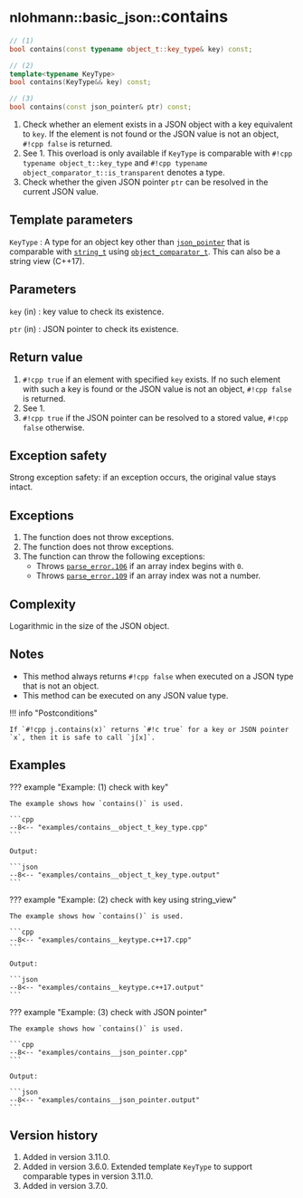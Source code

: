 # <small>nlohmann::basic_json::</small>contains

```cpp
// (1)
bool contains(const typename object_t::key_type& key) const;

// (2)
template<typename KeyType>
bool contains(KeyType&& key) const;

// (3)
bool contains(const json_pointer& ptr) const;
```

1. Check whether an element exists in a JSON object with a key equivalent to `key`. If the element is not found or the 
   JSON value is not an object, `#!cpp false` is returned.
2. See 1. This overload is only available if `KeyType` is comparable with `#!cpp typename object_t::key_type` and
   `#!cpp typename object_comparator_t::is_transparent` denotes a type.
3. Check whether the given JSON pointer `ptr` can be resolved in the current JSON value.

## Template parameters

`KeyType`
:   A type for an object key other than [`json_pointer`](../json_pointer/index.md) that is comparable with
    [`string_t`](string_t.md) using  [`object_comparator_t`](object_comparator_t.md).
    This can also be a string view (C++17).

## Parameters

`key` (in)
:   key value to check its existence.

`ptr` (in)
:   JSON pointer to check its existence.

## Return value

1. `#!cpp true` if an element with specified `key` exists. If no such element with such a key is found or the JSON value
   is not an object, `#!cpp false` is returned.
2. See 1.
3. `#!cpp true` if the JSON pointer can be resolved to a stored value, `#!cpp false` otherwise.

## Exception safety

Strong exception safety: if an exception occurs, the original value stays intact.

## Exceptions

1. The function does not throw exceptions.
2. The function does not throw exceptions.
3. The function can throw the following exceptions:
    - Throws [`parse_error.106`](../../home/exceptions.md#jsonexceptionparse_error106) if an array index begins with
      `0`.
    - Throws [`parse_error.109`](../../home/exceptions.md#jsonexceptionparse_error109) if an array index was not a
      number.

## Complexity

Logarithmic in the size of the JSON object.

## Notes

- This method always returns `#!cpp false` when executed on a JSON type that is not an object.
- This method can be executed on any JSON value type.

!!! info "Postconditions"

    If `#!cpp j.contains(x)` returns `#!c true` for a key or JSON pointer `x`, then it is safe to call `j[x]`.

## Examples

??? example "Example: (1) check with key"

    The example shows how `contains()` is used.
    
    ```cpp
    --8<-- "examples/contains__object_t_key_type.cpp"
    ```
    
    Output:
    
    ```json
    --8<-- "examples/contains__object_t_key_type.output"
    ```

??? example "Example: (2) check with key using string_view"

    The example shows how `contains()` is used.
    
    ```cpp
    --8<-- "examples/contains__keytype.c++17.cpp"
    ```
    
    Output:
    
    ```json
    --8<-- "examples/contains__keytype.c++17.output"
    ```

??? example "Example: (3) check with JSON pointer"

    The example shows how `contains()` is used.
    
    ```cpp
    --8<-- "examples/contains__json_pointer.cpp"
    ```
    
    Output:
    
    ```json
    --8<-- "examples/contains__json_pointer.output"
    ```

## Version history

1. Added in version 3.11.0.
2. Added in version 3.6.0. Extended template `KeyType` to support comparable types in version 3.11.0.
3. Added in version 3.7.0.
